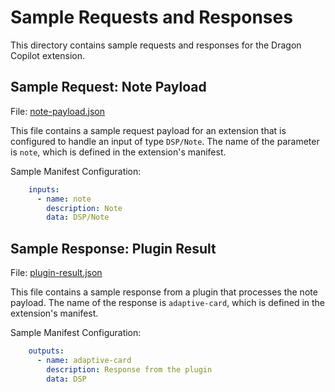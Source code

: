 # Sample Requests and Responses

This directory contains sample requests and responses for the Dragon Copilot extension.

## Sample Request: Note Payload

File: [note-payload.json](./note-payload.json)

This file contains a sample request payload for an extension that is configured to handle an input of type `DSP/Note`. The name of the parameter is `note`, which is defined in the extension's manifest.

Sample Manifest Configuration:
```yaml
    inputs:
      - name: note
        description: Note
        data: DSP/Note
```

## Sample Response: Plugin Result

File: [plugin-result.json](./plugin-result.json)

This file contains a sample response from a plugin that processes the note payload. The name of the response is `adaptive-card`, which is defined in the extension's manifest.

Sample Manifest Configuration:
```yaml
    outputs:
      - name: adaptive-card
        description: Response from the plugin
        data: DSP
```
